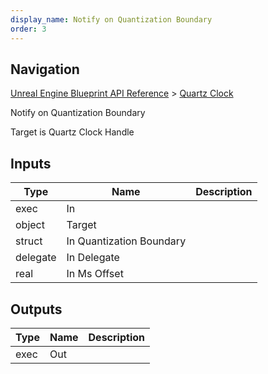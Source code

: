 ```yaml
---
display_name: Notify on Quantization Boundary
order: 3
---
```

## Navigation

[Unreal Engine Blueprint API Reference](https://dev.epicgames.com/documentation/en-us/unreal-engine/BlueprintAPI) > [Quartz Clock](https://dev.epicgames.com/documentation/en-us/unreal-engine/BlueprintAPI/QuartzClock)

Notify on Quantization Boundary

Target is Quartz Clock Handle

## Inputs

| Type | Name | Description |
| --- | --- | --- |
| exec | In |  |
| object | Target |  |
| struct | In Quantization Boundary |  |
| delegate | In Delegate |  |
| real | In Ms Offset |  |

## Outputs

| Type | Name | Description |
| --- | --- | --- |
| exec | Out |  |
